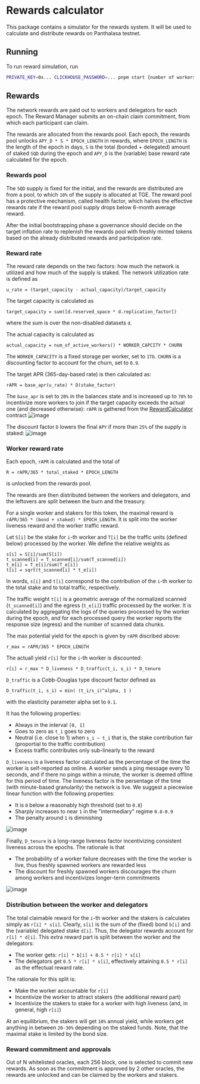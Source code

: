 # Rewards calculator

This package contains a simulator for the rewards system. It will be used to calculate and distribute rewards on Panthalasa testnet.

## Running

To run reward simulation, run
    
```bash
PRIVATE_KEY=0x... CLICKHOUSE_PASSWORD=... pnpm start {number of workers for this process}
```

## Rewards

The network rewards are paid out to workers and delegators for each epoch. The Reward Manager submits an on-chain claim commitment, from which each participant can claim.

The rewards are allocated from the rewards pool. Each epoch, the rewards pool unlocks `APY_D * S * EPOCH_LENGTH` in rewards, where `EPOCH_LENGTH` is the length of the epoch in days, `S` is the total (bonded + delegated) amount of staked `SQD` during the epoch and `APY_D` is the (variable) base reward rate calculated for the epoch.

### Rewards pool

The `SQD` supply is fixed for the initial, and the rewards are distributed are from a pool, to which `10%` of the supply is allocated at TGE. The reward pool has a protective mechanism, called health factor, which halves the effective rewards rate if the reward pool supply drops below 6-month average reward.

After the initial bootstrapping phase a governance should decide on the target inflation rate to replenish the rewards pool with freshly minted tokens based on the already distributed rewards and participation rate.

### Reward rate

The reward rate depends on the two factors: how much the network is utilized and how much of the supply is staked. The network utilization rate is defined as

```
u_rate = (target_capacity - actual_capacity)/target_capacity
```

The target capacity is calculated as
```
target_capacity = sum([d.reserved_space * d.replication_factor]) 
```
where the sum is over the non-disabled datasets `d`.

The actual capacity is calculated as
```
actual_capacity = num_of_active_workers() * WORKER_CAPCITY * CHURN
```

The `WORKER_CAPACITY` is a fixed storage per worker, set to `1Tb`. `CHURN` is a discounting factor to account for the churn, set to `0.9`.

The target APR (365-day-based rate) is then calculated as:
```
rAPR = base_apr(u_rate) * D(stake_factor)
```
The `base_apr` is set to `20%` in the balances state and is increased up to `70%` to incentivize more workers to join if the target capacity exceeds the actual one (and decreased otherwise):
`rAPR` is gathered from the [RewardCalculator](../contracts/src/RewardCalculation.sol) contract
![image](https://user-images.githubusercontent.com/8627422/256611463-eca7ae21-e26a-47ce-b78d-c1c8d8383205.png)

The discount factor `D` lowers the final `APY` if more than `25%` of the supply is staked:
![image](https://user-images.githubusercontent.com/8627422/256610465-386a8cbc-a57d-4575-bbbc-23eff7b8452e.png)

### Worker reward rate

Each epoch, `rAPR` is calculated and the total of

```
R = rAPR/365 * total_staked * EPOCH_LENGTH
``` 

is unlocked from the rewards pool.

The rewards are then distributed between the workers and delegators, and the leftovers are split between the burn and the treasury.

For a single worker and stakers for this token, the maximal reward is `rAPR/365 * (bond + staked) * EPOCH_LENGTH`. It is split into the worker liveness reward and the worker traffic reward.

Let `S[i]` be the stake for `i`-th worker and `T[i]` be the traffic units (defined below) processed by the worker. We define the relative weights as

```
s[i] = S[i]/sum(S[i])
t_scanned[i] = T_scanned[i]/sum(T_scanned[i])
t_e[i] = T_e[i]/sum(T_e[i])
t[i] = sqrt(t_scanned[i] * t_e[i])
```

In words, `s[i]` and `t[i]` correspond to the contribution of the `i`-th worker to the total stake and to total traffic, respectively.

The traffic weight `t[i]` is a geometric average of the normalized scanned (`t_scanned[i]`)  and the egress (`t_e[i]`) traffic processed by the worker. It is calculated by aggregating the logs of the queries processed by the worker during the epoch, and for each processed query the worker reports the response size (egress) and the number of scanned data chunks.

The max potential yield for the epoch is given by `rAPR` discribed above:

```
r_max = rAPR/365 * EPOCH_LENGTH
```

The actuall yield `r[i]` for the `i`-th worker is discounted:

```
r[i] = r_max * D_liveness * D_traffic(t_i, s_i) * D_tenure
```

`D_traffic` is a Cobb-Douglas type discount factor defined as

```
D_traffic(t_i, s_i) = min( (t_i/s_i)^alpha, 1 )
```

with the elasticity parameter alpha set to `0.1`.

It has the following properties:

- Always in the interval `[0, 1]`
- Goes to zero as `t_i` goes to zero
- Neutral (i.e. close to 1) when `s_i ~ t_i` that is, the stake contribution fair (proportial to the traffic contribution)
- Excess traffic contributes only sub-linearly to the reward

`D_liveness` is a liveness factor calculated as the percentage of the time the worker is self-reported as online. A worker sends a ping message every 10 seconds, and if there no pings within a minute, the worker is deemed offline for this period of time. The liveness factor is the persentage of the time (with minute-based granularity) the network is live. We suggest a piecewise linear function with the following properties:

- It is `0` below a reasonably high threshold (set to `0.8`)
- Sharply increases to near `1` in the "intermediary" regime `0.8-0.9`
- The penalty around `1` is diminishing

![image](https://user-images.githubusercontent.com/8627422/257277215-5c902bb4-2a90-4847-8a1f-1cd88e46fb54.png)


Finally, `D_tenure` is a long-range liveness factor incentivizing consistent liveness across the epochs. The rationale is that

- The probability of a worker failure decreases with the time the worker is live, thus freshly spawned workers are rewarded less
- The discount for freshly spawned workers discourages the churn among workers and incentivizes longer-term commitments

![image](https://user-images.githubusercontent.com/8627422/257228987-7863df56-8ad3-447d-a095-dae18c1027b3.png)

### Distribution between the worker and delegators

The total claimable reward for the `i`-th worker and the stakers is calculates simply as `r[i] * s[i]`. Clearly, `s[i]` is the sum of the (fixed) bond `b[i]` and the (variable) delegated stake `d[i]`. Thus, the delegator rewards account for `r[i] * d[i]`.  This extra reward part is split between the worker and the delegators:

- The worker gets: `r[i] * b[i] + 0.5 * r[i] * s[i]`
- The delegators get `0.5 * r[i] * s[i]`, effectively attaining `0.5 * r[i]` as the effectual reward rate.

The rationale for this split is:
- Make the worker accountable for `r[i]`
- Incentivize the worker to attract stakers (the additional reward part)
- Incentivize the stakers to stake for a worker with high liveness (and, in general, high `r[i]`)

At an equilibrium, the stakers will get `10%` annual yield, while workers get anything in between `20-30%` depending on the staked funds. Note, that the maximal stake is limited by the bond size.

### Reward commitment and approvals

Out of N whitelisted oracles, each 256 block, one is selected to commit new rewards. As soon as the commitment is approved by 2 other oracles, the rewards are unlocked and can be claimed by the workers and stakers.
